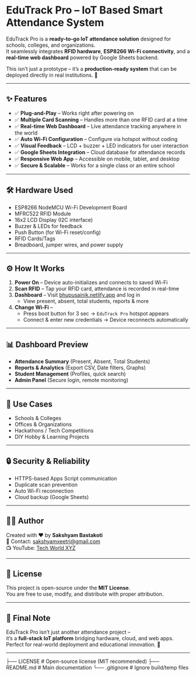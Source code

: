 # EduTrack Pro – IoT Based Smart Attendance System

EduTrack Pro is a **ready-to-go IoT attendance solution** designed for schools, colleges, and organizations.  
It seamlessly integrates **RFID hardware**, **ESP8266 Wi-Fi connectivity**, and a **real-time web dashboard** powered by Google Sheets backend.  

This isn’t just a prototype – it’s a **production-ready system** that can be deployed directly in real institutions. 🚀  

---

## ✨ Features

- ✅ **Plug-and-Play** – Works right after powering on  
- ✅ **Multiple Card Scanning** – Handles more than one RFID card at a time  
- ✅ **Real-time Web Dashboard** – Live attendance tracking anywhere in the world  
- ✅ **Auto Wi-Fi Configuration** – Configure via hotspot without coding  
- ✅ **Visual Feedback** – LCD + buzzer + LED indicators for user interaction  
- ✅ **Google Sheets Integration** – Cloud database for attendance records  
- ✅ **Responsive Web App** – Accessible on mobile, tablet, and desktop  
- ✅ **Secure & Scalable** – Works for a single class or an entire school  

---

## 🛠️ Hardware Used

- ESP8266 NodeMCU Wi-Fi Development Board  
- MFRC522 RFID Module  
- 16x2 LCD Display (I2C interface)  
- Buzzer & LEDs for feedback  
- Push Button (for Wi-Fi reset/config)  
- RFID Cards/Tags  
- Breadboard, jumper wires, and power supply  


---

## ⚙️ How It Works

1. **Power On** – Device auto-initializes and connects to saved Wi-Fi  
2. **Scan RFID** – Tap your RFID card, attendance is recorded in real-time  
3. **Dashboard** – Visit [bhupusainik.netlify.app](https://bhupusainik.netlify.app) and log in  
   - View present, absent, total students, reports & more  
4. **Change Wi-Fi** –  
   - Press boot button for 3 sec → `EduTrack Pro` hotspot appears  
   - Connect & enter new credentials → Device reconnects automatically  

---

## 📊 Dashboard Preview

- **Attendance Summary** (Present, Absent, Total Students)  
- **Reports & Analytics** (Export CSV, Date filters, Graphs)  
- **Student Management** (Profiles, quick search)  
- **Admin Panel** (Secure login, remote monitoring)  

---

## 🚀 Use Cases

- Schools & Colleges  
- Offices & Organizations  
- Hackathons / Tech Competitions  
- DIY Hobby & Learning Projects  

---

## 🔒 Security & Reliability

- HTTPS-based Apps Script communication  
- Duplicate scan prevention  
- Auto Wi-Fi reconnection  
- Cloud backup (Google Sheets)  

---

## 👨‍💻 Author

Created with ❤️ by **Sakshyam Bastakoti**  
📧 Contact: sakshyamxeetri@gmail.com  
📺 YouTube: [Tech World XYZ](https://www.youtube.com/@techworldxyz/)  

---

## 📜 License

This project is open-source under the **MIT License**.  
You are free to use, modify, and distribute with proper attribution.  

---

## 🌟 Final Note

EduTrack Pro isn’t just another attendance project –  
it’s a **full-stack IoT platform** bridging hardware, cloud, and web apps.  
Perfect for real-world deployment and educational innovation. 🎯  

---
├── LICENSE                      # Open-source license (MIT recommended)
├── README.md                    # Main documentation
└── .gitignore                   # Ignore build/temp files


